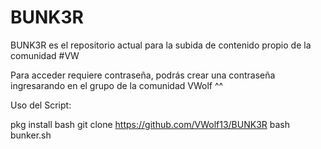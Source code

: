 # BUNK3R
BUNK3R es el repositorio actual para la subida 
de contenido propio de la comunidad #VW

Para acceder requiere contraseña, podrás crear
una contraseña ingresarando en el grupo de la
comunidad VWolf ^^

Uso del Script:

pkg install bash 
git clone https://github.com/VWolf13/BUNK3R
bash bunker.sh
